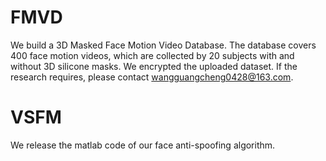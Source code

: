 # FMVD
 We build a 3D Masked Face Motion Video Database. The database covers 400 face motion videos, which are collected by 20 subjects with and without 3D silicone masks.
We encrypted the uploaded dataset. If the research requires, please contact wangguangcheng0428@163.com.

# VSFM
We release the matlab code of our face anti-spoofing algorithm.
